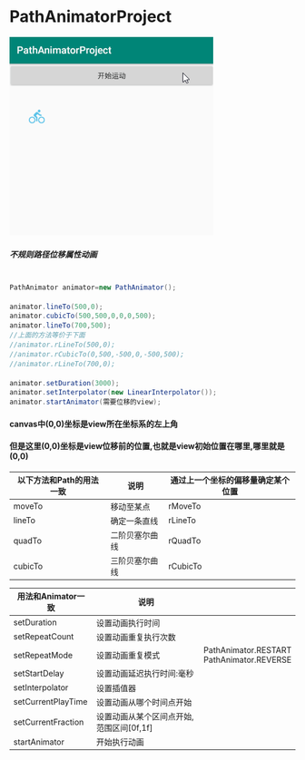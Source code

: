 # PathAnimatorProject
<img src="https://github.com/zhongruiAndroid/PathAnimatorProject/blob/master/screenshot/pathanim.gif" alt="image" >
<br/>  

##### 不规则路径位移属性动画
```java

PathAnimator animator=new PathAnimator();

animator.lineTo(500,0);
animator.cubicTo(500,500,0,0,0,500);
animator.lineTo(700,500);
//上面的方法等价于下面
//animator.rLineTo(500,0);
//animator.rCubicTo(0,500,-500,0,-500,500);
//animator.rLineTo(700,0);

animator.setDuration(3000);
animator.setInterpolator(new LinearInterpolator());
animator.startAnimator(需要位移的view);
```
#### canvas中(0,0)坐标是view所在坐标系的左上角
#### 但是这里(0,0)坐标是view位移前的位置,也就是view初始位置在哪里,哪里就是(0,0)
| 以下方法和Path的用法一致 | 说明           | 通过上一个坐标的偏移量确定某个位置 |
|------------------------------|----------------|------------------------------------|
| moveTo                       |      移动至某点  | rMoveTo                            |
| lineTo                       |    确定一条直线  | rLineTo                            |
| quadTo                       | 二阶贝塞尔曲线 | rQuadTo                            |
| cubicTo                      | 三阶贝塞尔曲线 | rCubicTo                           |



| 用法和Animator一致 | 说明                                     |                                               |
|--------------------|------------------------------------------|-----------------------------------------------|
| setDuration        | 设置动画执行时间                         |                                               |
| setRepeatCount     | 设置动画重复执行次数                     |                                               |
| setRepeatMode      | 设置动画重复模式                         | PathAnimator.RESTART<br/>PathAnimator.REVERSE |
| setStartDelay      | 设置动画延迟执行时间:毫秒                |                                               |
| setInterpolator    | 设置插值器                               |                                               |
| setCurrentPlayTime | 设置动画从哪个时间点开始                 |                                               |
| setCurrentFraction | 设置动画从某个区间点开始,范围区间[0f,1f] |                                               |
| startAnimator      | 开始执行动画                             |                                               |
